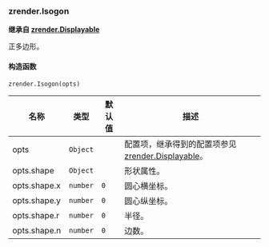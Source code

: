 ---
---

### zrender.Isogon

**继承自 [zrender.Displayable](#zrenderdisplayable)**

正多边形。

#### 构造函数

`zrender.Isogon(opts)`

|名称|类型|默认值|描述|
|---|---|---|---|
|opts|`Object`||配置项，继承得到的配置项参见 [zrender.Displayable](#zrenderdisplayable)。|
|opts.shape|`Object`||形状属性。|
|opts.shape.x|`number`|`0`|圆心横坐标。|
|opts.shape.y|`number`|`0`|圆心纵坐标。|
|opts.shape.r|`number`|`0`|半径。|
|opts.shape.n|`number`|`0`|边数。|
